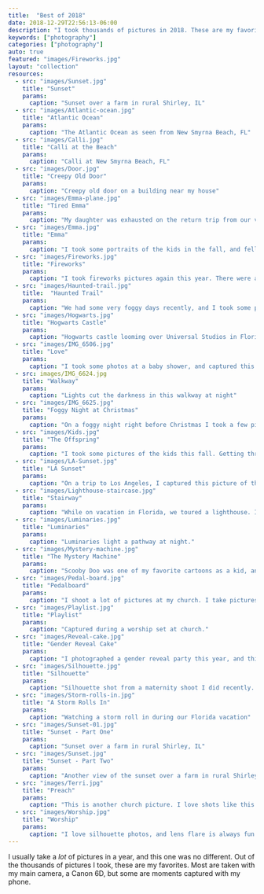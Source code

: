 ```yaml
---
title:  "Best of 2018"
date: 2018-12-29T22:56:13-06:00
description: "I took thousands of pictures in 2018. These are my favorites."
keywords: ["photography"]
categories: ["photography"]
auto: true
featured: "images/Fireworks.jpg"
layout: "collection"
resources:
  - src: "images/Sunset.jpg"
    title: "Sunset"
    params:
      caption: "Sunset over a farm in rural Shirley, IL"
  - src: "images/Atlantic-ocean.jpg"
    title: "Atlantic Ocean"
    params: 
      caption: "The Atlantic Ocean as seen from New Smyrna Beach, FL"
  - src: "images/Calli.jpg"
    title: "Calli at the Beach"
    params: 
      caption: "Calli at New Smyrna Beach, FL"
  - src: "images/Door.jpg"
    title: "Creepy Old Door"
    params: 
      caption: "Creepy old door on a building near my house"
  - src: "images/Emma-plane.jpg"
    title: "Tired Emma"
    params: 
      caption: "My daughter was exhausted on the return trip from our vacation to Florida. I grabbed this photo with my phone from the seat behind her."
  - src: "images/Emma.jpg"
    title: "Emma"
    params: 
      caption: "I took some portraits of the kids in the fall, and fell in love with this picture of my daughter"
  - src: "images/Fireworks.jpg"
    title: "Fireworks"
    params: 
      caption: "I took fireworks pictures again this year. There were a few technical issues, but I'm happy with how they turned out."
  - src: "images/Haunted-trail.jpg"
    title:  "Haunted Trail"
    params: 
      caption: "We had some very foggy days recently, and I took some pictures on the bike trail that runs through town. Creepy."
  - src: "images/Hogwarts.jpg"
    title: "Hogwarts Castle" 
    params: 
      caption: "Hogwarts castle looming over Universal Studios in Florida"
  - src: "images/IMG_6506.jpg"
    title: "Love"
    params: 
      caption: "I took some photos at a baby shower, and captured this moment between the parents."
  - src: images/IMG_6624.jpg
    title: "Walkway"
    params: 
      caption: "Lights cut the darkness in this walkway at night"
  - src: "images/IMG_6625.jpg"
    title: "Foggy Night at Christmas"
    params: 
      caption: "On a foggy night right before Christmas I took a few pictures in downtown Normal, IL."
  - src: "images/Kids.jpg"
    title: "The Offspring"
    params: 
      caption: "I took some pictures of the kids this fall. Getting three kids to cooperate for pictures is a challenge, but I managed to get a few good pictures."
  - src: "images/LA-Sunset.jpg"
    title: "LA Sunset"
    params: 
      caption: "On a trip to Los Angeles, I captured this picture of the sunset through my hotel room window."
  - src: "images/Lighthouse-staircase.jpg"
    title: "Stairway"
    params: 
      caption: "While on vacation in Florida, we toured a lighthouse. I tried to get some pictures of the stairs leading to the top with my good camera, but had a hard time getting a clear shot that didn't have people in it. After putting my camera away I looked up and realized that there was nobody visible on the stairs, so I grabbed my iPhone and captured this picture."
  - src: "images/Luminaries.jpg"
    title: "Luminaries"
    params: 
      caption: "Luminaries light a pathway at night."
  - src: "images/Mystery-machine.jpg"
    title: "The Mystery Machine"
    params: 
      caption: "Scooby Doo was one of my favorite cartoons as a kid, and my kids have enjoyed it as well. Naturally, when I saw this at Universal Studios in Florida, I had to get a picture."
  - src: "images/Pedal-board.jpg"
    title: "Pedalboard"
    params: 
      caption: "I shoot a lot of pictures at my church. I take pictures of a wide variety of things, but some of my favorites are the details. This is the pedalboard and feet of one of the guitarists."
  - src: "images/Playlist.jpg"
    title: "Playlist"
    params: 
      caption: "Captured during a worship set at church."
  - src: "images/Reveal-cake.jpg"
    title: "Gender Reveal Cake"
    params: 
      caption: "I photographed a gender reveal party this year, and this was the cake they used to reveal whether it was a boy or a girl."
  - src: "images/Silhouette.jpg"
    title: "Silhouette"
    params: 
      caption: "Silhouette shot from a maternity shoot I did recently. I'm a sucker for a good B&W, and a I love silhouette shots. Combining them both makes me happy."
  - src: "images/Storm-rolls-in.jpg"
    title: "A Storm Rolls In"
    params: 
      caption: "Watching a storm roll in during our Florida vacation"
  - src: "images/Sunset-01.jpg"
    title: "Sunset - Part One"
    params: 
      caption: "Sunset over a farm in rural Shirley, IL"
  - src: "images/Sunset.jpg"
    title: "Sunset - Part Two"
    params: 
      caption: "Another view of the sunset over a farm in rural Shirley, IL"
  - src: "images/Terri.jpg"
    title: "Preach"
    params: 
      caption: "This is another church picture. I love shots like this where I can isolate the person speaking from everything else around."
  - src: "images/Worship.jpg"
    title: "Worship"
    params: 
      caption: "I love silhouette photos, and lens flare is always fun. Putting them together makes for a great picture."
---
```

I usually take a *lot* of pictures in a year, and this one was no different. Out of the thousands of pictures I took, these are my favorites. Most are taken with my main camera, a Canon 6D, but some are moments captured with my phone.